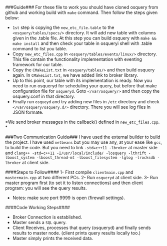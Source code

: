###Guide###
For these file to work you should have cloned osquery from github and working build with `make` command. Then follow 
the steps given below:
* `1st` step is copying the `new_etc_file.table` to the `<osquery/tables/specs/>` directory. It will add new table with columns given in the .table file. At this step you can build osquery with `make && make install` and then check your table in osqueryi shell with .table command to list you table.
* Copy  `new_etc_files.cpp`  in `<osquery/tables/events/linux/>`  directory. This file contain the functionality implementation with eventing framework for our table. 
* Copy the `CMakeList.txt` in  `<osquery/tables/>` and then build osquery again. In `CMakeList.txt`, we have added link to broker library.
* Up to this point, our table with its implementation is ready. Now you need to run osqueryd for scheduling your query, but before that make configuration file for `osqueryd`. Goto `</var/osquery/>` and then copy the osquery.conf in that directory.
* Finally run `osqueyd` and try adding new files in `/etc` directory and check `</var/osquery/osquery.d/>` directory. There you will see log files in JSON formate. 


*We send broker messages in the callback() defined in `new_etc_files.cpp`. *


###Two Communication Guide###
I have used the external builder to build the project. I have used `netbeans` but you may use any, at your ease like `gcc`, to build the code.  But you need to link `-std=c++11 -lbroker` at master side and `clang++ -std=c++11 -I/usr/local/include/ -losquery -lthrift -lboost_system -lboost_thread-mt -lboost_filesystem -lglog -lrocksdb -lbroker` at client side.

####Steps to Follow####
1- First compile  `clientmain.cpp` and `mastermain.cpp` at two different PCs.
2- Run `osqueryd` at client side.
3- Run master program first (to set it to listen connections) and then client program: you will see the query results.
* Notes: make sure port 9999 is open (firewall settings).

 ####Code Working Steps####
 * Broker Connection is established. 
 * Master sends a `SQL` query.
 * Client Receives, processes that query (osqueryd) and finally sends results to master node. (client prints query results locally too.)
 * Master simply prints the received data.

